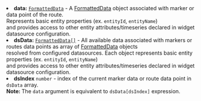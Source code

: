   <li><b>data:</b> <code><a href="https://github.com/sobeam/sobeam/blob/5bb6403407aa4898084832d6698aa9ea6d484889/ui-ngx/src/app/modules/home/components/widget/lib/maps/map-models.ts#L108" target="_blank">FormattedData</a></code> - A <a href="https://github.com/sobeam/sobeam/blob/5bb6403407aa4898084832d6698aa9ea6d484889/ui-ngx/src/app/modules/home/components/widget/lib/maps/map-models.ts#L108" target="_blank">FormattedData</a> object associated with marker or data point of the route.<br/>
     Represents basic entity properties (ex. <code>entityId</code>, <code>entityName</code>)<br/>and provides access to other entity attributes/timeseries declared in widget datasource configuration.
  </li>
  <li><b>dsData:</b> <code><a href="https://github.com/sobeam/sobeam/blob/5bb6403407aa4898084832d6698aa9ea6d484889/ui-ngx/src/app/modules/home/components/widget/lib/maps/map-models.ts#L108" target="_blank">FormattedData[]</a></code> - All available data associated with markers or routes data points as array of <a href="https://github.com/sobeam/sobeam/blob/5bb6403407aa4898084832d6698aa9ea6d484889/ui-ngx/src/app/modules/home/components/widget/lib/maps/map-models.ts#L108" target="_blank">FormattedData</a> objects<br/>
     resolved from configured datasources. Each object represents basic entity properties (ex. <code>entityId</code>, <code>entityName</code>)<br/>
     and provides access to other entity attributes/timeseries declared in widget datasource configuration.
  </li>
  <li><b>dsIndex</b> <code>number</code> - index of the current marker data or route data point in <code>dsData</code> array.<br>
     <strong>Note: </strong> The <code>data</code> argument is equivalent to <code>dsData[dsIndex]</code> expression. 
  </li>
